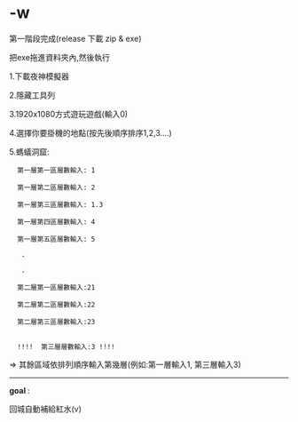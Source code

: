 # -w
第一階段完成(release 下載 zip & exe)

把exe拖進資料夾內,然後執行


1.下載夜神模擬器

2.隱藏工具列

3.1920x1080方式遊玩遊戲(輸入0)

4.選擇你要掛機的地點(按先後順序排序1,2,3....)

5.螞蟻洞窟: 

      第一層第一區層數輸入: 1

      第一層第二區層數輸入: 2

      第一層第三區層數輸入: 1.3 

      第一層第四區層數輸入: 4

      第一層第五區層數輸入: 5

	   .

	   .

	  第二層第一區層數輸入:21

	  第二層第二區層數輸入:22

	  第二層第三區層數輸入:23


      !!!!  第三層層數輸入:3 !!!!


  => 其餘區域依排列順序輸入第幾層(例如:第一層輸入1, 第三層輸入3)

------------------------------------------

<b>goal </b>: 

回城自動補給紅水(v)         

